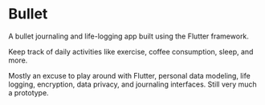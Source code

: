 # Bullet

A bullet journaling and life-logging app built using the Flutter framework.

Keep track of daily activities like exercise, coffee consumption, sleep, and more. 

Mostly an excuse to play around with Flutter, personal data modeling, life logging, 
encryption, data privacy, and journaling interfaces. Still very much a prototype.